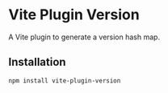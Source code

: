 # Vite Plugin Version

A Vite plugin to generate a version hash map.

## Installation

```bash
npm install vite-plugin-version
